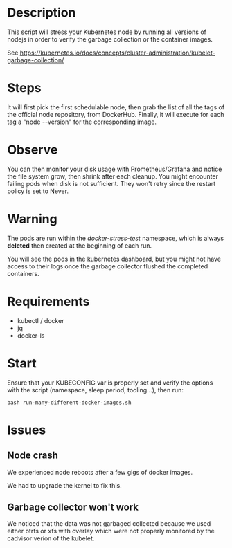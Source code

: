 # Description

This script will stress your Kubernetes node by running all versions of nodejs in order to verify the garbage collection or the container images.

See https://kubernetes.io/docs/concepts/cluster-administration/kubelet-garbage-collection/

# Steps

It will first pick the first schedulable node, then grab the list of all the tags of the official node repository, from DockerHub.
Finally, it will execute for each tag a "node --version" for the corresponding image.

# Observe

You can then monitor your disk usage with Prometheus/Grafana and notice the file system grow, then shrink after each cleanup.
You might encounter failing pods when disk is not sufficient. They won't retry since the restart policy is set to Never.

# Warning

The pods are run within the *docker-stress-test* namespace, which is always **deleted** then created at the beginning of each run.

You will see the pods in the kubernetes dashboard, but you might not have access to their logs once the garbage collector flushed the completed containers.

# Requirements

- kubectl / docker
- jq
- docker-ls

# Start

Ensure that your KUBECONFIG var is properly set and verify the options with the script (namespace, sleep period, tooling...), then run:

```
bash run-many-different-docker-images.sh
```


# Issues

## Node crash

We experienced node reboots after a few gigs of docker images. 

We had to upgrade the kernel to fix this.

## Garbage collector won't work

We noticed that the data was not garbaged collected because we used either btrfs or xfs with overlay which were not properly monitored by the cadvisor verion of the kubelet.